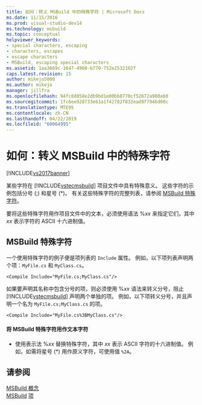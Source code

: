 ```yaml
---
title: 如何：转义 MSBuild 中的特殊字符 | Microsoft Docs
ms.date: 11/15/2016
ms.prod: visual-studio-dev14
ms.technology: msbuild
ms.topic: conceptual
helpviewer_keywords:
- special characters, escaping
- characters, escapes
- escape characters
- MSBuild, escaping special characters
ms.assetid: 1aa3669c-1647-4960-b770-752e2532102f
caps.latest.revision: 15
author: mikejo5000
ms.author: mikejo
manager: jillfra
ms.openlocfilehash: 94fc8d858e2db9bd1e00bb8770cf52672a900ab0
ms.sourcegitcommit: 1fc6ee928733e61a1f42782f832ead9f7946d00c
ms.translationtype: MTE95
ms.contentlocale: zh-CN
ms.lasthandoff: 04/22/2019
ms.locfileid: "60064995"
---
```

# <a name="how-to-escape-special-characters-in-msbuild"></a>如何：转义 MSBuild 中的特殊字符
[!INCLUDE[vs2017banner](../includes/vs2017banner.md)]

某些字符在 [!INCLUDE[vstecmsbuild](../includes/vstecmsbuild-md.md)] 项目文件中具有特殊意义。 这些字符的示例包括分号 (;) 和星号 (*)。 有关这些特殊字符的完整列表，请参阅 [MSBuild 特殊字符](../msbuild/msbuild-special-characters.md)。  
  
 要将这些特殊字符用作项目文件中的文本，必须使用语法 %*xx* 来指定它们，其中 *xx* 表示字符的 ASCII 十六进制值。  
  
## <a name="msbuild-special-characters"></a>MSBuild 特殊字符  
 一个使用特殊字符的例子便是项列表的 `Include` 属性。 例如，以下项列表声明两个项：`MyFile.cs` 和 `MyClass.cs`。  
  
```  
<Compile Include="MyFile.cs;MyClass.cs"/>  
```  
  
 如果要声明其名称中包含分号的项，则必须使用 %*xx* 语法来转义分号，阻止 [!INCLUDE[vstecmsbuild](../includes/vstecmsbuild-md.md)] 声明两个单独的项。 例如，以下项转义分号，并且声明一个名为 `MyFile.cs;MyClass.cs` 的项。  
  
```  
<Compile Include="MyFile.cs%3BMyClass.cs"/>  
```  
  
#### <a name="to-use-an-msbuild-special-character-as-a-literal-character"></a>将 MSBuild 特殊字符用作文本字符  
  
- 使用表示法 %*xx* 替换特殊字符，其中 *xx* 表示 ASCII 字符的十六进制值。 例如，如需将星号 (*) 用作原义字符，可使用值 `%2A`。  
  
## <a name="see-also"></a>请参阅  
 [MSBuild 概念](../msbuild/msbuild-concepts.md)   
 [MSBuild](msbuild.md) [项](../msbuild/msbuild-items.md)
